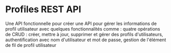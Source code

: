 # Profiles REST API

Une API fonctionnelle pour créer une API pour gérer les informations de profil utilisateur avec quelques fonctionnalités comme : quatre opérations de CRUD : créer, mettre à jour, supprimer et gérer des profils d'utilisateurs, authentification avec nom d'utilisateur et mot de passe, gestion de l'élément de fil de profil utilisateur 

